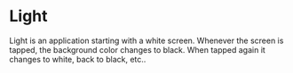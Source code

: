 # Light

Light is an application starting with a white screen. Whenever the screen is tapped, the background color changes to black. When tapped again it changes to white, back to black, etc..
